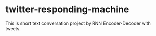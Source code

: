 # twitter-responding-machine
This is short text conversation project by RNN Encoder-Decoder with tweets.
